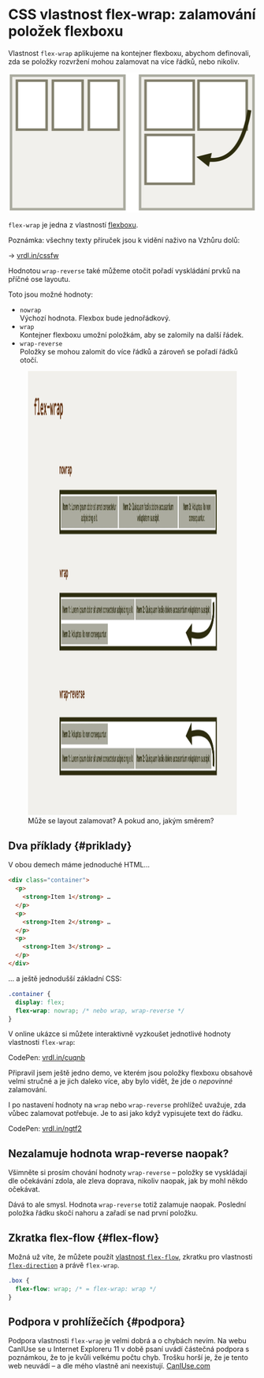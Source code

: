 # CSS vlastnost flex-wrap: zalamování položek flexboxu

Vlastnost `flex-wrap` aplikujeme na kontejner flexboxu, abychom definovali, zda se položky rozvržení mohou zalamovat na více řádků, nebo nikoliv.

<div class="connected" markdown="1">

![CSS vlastnost flex-wrap](../dist/images/medium/vdlayout/css-flex-wrap-schema.jpg)

<div class="web-only" markdown="1">

`flex-wrap` je jedna z vlastností [flexboxu](css-flexbox.md).

</div>

<div class="ebook-only" markdown="1">

<div class="book-index" data-book-index="flex-wrap"></div>

Poznámka: všechny texty příruček jsou k vidění naživo na Vzhůru dolů:

→ [vrdl.in/cssfw](https://www.vzhurudolu.cz/prirucka/css-flex-wrap)

</div>

</div>

Hodnotou `wrap-reverse` také můžeme otočit pořadí vyskládání prvků na příčné ose layoutu.

Toto jsou možné hodnoty:

- `nowrap`  
Výchozí hodnota. Flexbox bude jednořádkový.
- `wrap`  
Kontejner flexboxu umožní položkám, aby se zalomily na další řádek.
- `wrap-reverse`  
Položky se mohou zalomit do více řádků a zároveň se pořadí řádků otočí.

<figure class="figure-thirds">
<img src="../dist/images/original/vdlayout/css-flex-wrap.jpg" width="1600" height="900" alt="CSS vlastnost flex-wrap">
<figcaption markdown="1">
Může se layout zalamovat? A pokud ano, jakým směrem?
</figcaption>
</figure>

<div class="web-only" markdown="1">

## Dva příklady {#priklady}

V obou demech máme jednoduché HTML…

```html
<div class="container">
  <p>
    <strong>Item 1</strong> …
  </p>
  <p>
    <strong>Item 2</strong> …
  </p>
  <p>
    <strong>Item 3</strong> …
  </p>  
</div>
```

… a ještě jednodušší základní CSS:

```css
.container {
  display: flex;
  flex-wrap: nowrap; /* nebo wrap, wrap-reverse */
}
```

<!-- .web-only -->
</div>

V online ukázce si můžete interaktivně vyzkoušet jednotlivé hodnoty vlastnosti `flex-wrap`:

CodePen: [vrdl.in/cuqnb](https://codepen.io/machal/pen/OJRaYXJ?editors=0000)

<div class="web-only" markdown="1">

Připravil jsem ještě jedno demo, ve kterém jsou položky flexboxu obsahově velmi stručné a je jich daleko více, aby bylo vidět, že jde o _nepovinné_ zalamování.

<!-- AdSnippet -->

I po nastavení hodnoty na `wrap` nebo `wrap-reverse` prohlížeč uvažuje, zda vůbec zalamovat potřebuje. Je to asi jako když vypisujete text do řádku.

CodePen: [vrdl.in/ngtf2](https://codepen.io/machal/pen/WNoNrbB?editors=0000)

<!-- .web-only -->
</div>

## Nezalamuje hodnota wrap-reverse naopak?

Všimněte si prosím chování hodnoty `wrap-reverse` – položky se vyskládají dle očekávání zdola, ale zleva doprava, nikoliv naopak, jak by mohl někdo očekávat.

Dává to ale smysl. Hodnota `wrap-reverse` totiž zalamuje naopak. Poslední položka řádku skočí nahoru a zařadí se nad první položku.

## Zkratka flex-flow {#flex-flow}

Možná už víte, že můžete použít [vlastnost `flex-flow`](css-flex-flow.md), zkratku pro vlastnosti [`flex-direction`](css-flex-wrap.md) a právě `flex-wrap`.

```css
.box {
  flex-flow: wrap; /* = flex-wrap: wrap */
}
```

## Podpora v prohlížečích {#podpora}

Podpora vlastnosti `flex-wrap` je velmi dobrá a o chybách nevím.  Na webu CanIUse se u Internet Exploreru 11 v době psaní uvádí částečná podpora s poznámkou, že to je kvůli velkému počtu chyb. Trošku horší je, že je tento web neuvádí – a dle mého vlastně ani neexistují.  [CanIUse.com](https://caniuse.com/mdn-css_properties_flex-wrap)

<!-- AdSnippet -->
